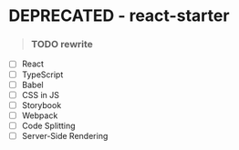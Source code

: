 # DEPRECATED - react-starter

> ### TODO rewrite
- [ ] React
- [ ] TypeScript
- [ ] Babel
- [ ] CSS in JS
- [ ] Storybook
- [ ] Webpack
- [ ] Code Splitting
- [ ] Server-Side Rendering
